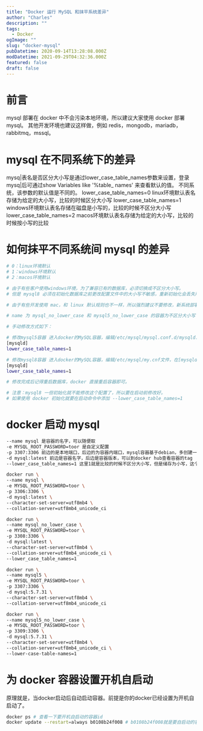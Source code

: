 ```yaml
---
title: "Docker 运行 MySQL 和抹平系统差异"
author: "Charles"
description: ""
tags:
  - Docker
ogImage: ""
slug: "docker-mysql"
pubDatetime: 2020-09-14T13:28:08.000Z
modDatetime: 2021-09-29T04:32:36.000Z
featured: false
draft: false
---
```


# 前言

mysql 部署在 docker 中不会污染本地环境，所以建议大家使用 docker 部署 mysql。
其他开发环境也建议这样做，例如 redis，mongodb，mariadb，rabbitmq，mssql。

# mysql 在不同系统下的差异

mysq|表名是否区分大小写是通过lower_case_table_names参数来设置，登录mysq|后可通过show Variables like
'%table\_ names' 来查看默认的值。
不同系统，该参数的默认值是不同的。
lower_case_table_names=0 linux环境默认表名存储为给定的大小写，比较的时候区分大小写
lower_case_table_names=1 windows环境默认表名存储在磁盘是小写的，比较的时候不区分大小写
lower_case_table_names=2 macos环境默认表名存储为给定的大小写，比较的时候按小写的比较

# 如何抹平不同系统间 mysql 的差异

```bash
# 0：linux环境默认
# 1：windows环境默认
# 2：macos环境默认

# 由于有些客户使用windows环境，为了兼容已有的数据库，必须切换成不区分大小写。
# 但是 mysql8 必须在初始化数据库之前更改配置文件中的大小写不敏感，重新初始化会丢失所有数据。

# 由于有些开发使用 mac，和 linux 默认规则也不一样，所以强烈建议不要修改，新系统部署一律使用 linux 风格

# name 为 mysql_no_lower_case 和 mysql5_no_lower_case 的容器为不区分大小写

# 手动修改方式如下：

# 修改mysql5容器 进入docker的MySQL容器，编辑/etc/mysql/mysql.conf.d/mysqld.cnf文件，在[mysqld]下添加如下：
[mysqld]
lower_case_table_names=1

# 修改mysql8容器 进入docker的MySQL容器，编辑/etc/mysql/my.cnf文件，在[mysqld]下添加如下：
[mysqld]
lower_case_table_names=1

# 修改完成后记得重启数据库，docker 直接重启容器即可。

# 注意：mysql8 一但初始化就不能修改这个配置了，所以要在启动前修改好。
# 如果使用 docker 初始化就要在启动命令中添加 --lower_case_table_names=1
```

# docker 启动 mysql

```bash
--name mysql 是容器的名字，可以随便取
-e MYSQL_ROOT_PASSWORD=toor 是自定义配置
-p 3307:3306 前边的是本地端口，后边的为容器内端口，mysql容器基于debian，多创建一份，用来修改成windows的大小写不敏感
-d mysql:latest 前边是容器名字，后边是容器版本，可以到docker hub查看容器的tag
--lower_case_table_names=1 这里1就是比较的时候不区分大小写，但是储存为小写，这个可以适配绝大多数windows转到其他系统报错的问题。

docker run \
--name mysql \
-e MYSQL_ROOT_PASSWORD=toor \
-p 3306:3306 \
-d mysql:latest \
--character-set-server=utf8mb4 \
--collation-server=utf8mb4_unicode_ci

docker run \
--name mysql_no_lower_case \
-e MYSQL_ROOT_PASSWORD=toor \
-p 3308:3306 \
-d mysql:latest \
--character-set-server=utf8mb4 \
--collation-server=utf8mb4_unicode_ci \
--lower_case_table_names=1

docker run \
--name mysql5 \
-e MYSQL_ROOT_PASSWORD=toor \
-p 3307:3306 \
-d mysql:5.7.31 \
--character-set-server=utf8mb4 \
--collation-server=utf8mb4_unicode_ci

docker run \
--name mysql5_no_lower_case \
-e MYSQL_ROOT_PASSWORD=toor \
-p 3309:3306 \
-d mysql:5.7.31 \
--character-set-server=utf8mb4 \
--collation-server=utf8mb4_unicode_ci \
--lower-case-table-names=1
```

# 为 docker 容器设置开机自启动

原理就是，当docker启动后自动启动容器。前提是你的docker已经设置为开机自启动了。

```bash
docker ps # 查看一下要开机自启动的容器id
docker update --restart=always b0108b24f008 # b0108b24f008就是要自启动的容器id
```
